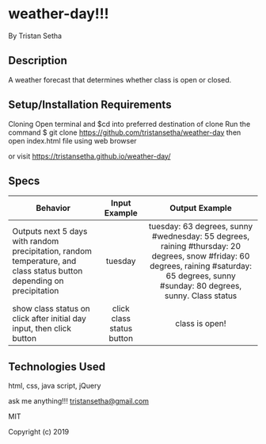 # weather-day!!!

By Tristan Setha

## Description

A weather forecast that determines whether class is open or closed.


## Setup/Installation Requirements

Cloning
Open terminal and $cd into preferred destination of clone
Run the command $ git clone https://github.com/tristansetha/weather-day
then  open index.html file using web browser

or visit https://tristansetha.github.io/weather-day/

## Specs

|   Behavior                          | Input Example | Output Example |
| ------------------------------------|:-------------:| :-------------:|
|  Outputs next 5 days with random precipitation, random temperature, and class status button depending on precipitation |  tuesday   |  tuesday: 63 degrees, sunny #wednesday: 55 degrees, raining #thursday: 20 degrees, snow #friday: 60 degrees, raining #saturday: 65 degrees, sunny #sunday: 80 degrees, sunny. Class status              |
|  show class status on click after initial day input, then click button  | click class status button| class is open!  |


## Technologies Used
html, css, java script, jQuery

ask me anything!!! tristansetha@gmail.com

MIT

Copyright (c) 2019
